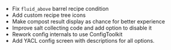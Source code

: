 * Fix `fluid_above` barrel recipe condition
* Add custom recipe tree icons
* Make compost result display as chance for better experience
* Improve salt collecting code and add option to disable it
* Rework config internals to use ConfigToolkit
* Add YACL config screen with descriptions for all options.